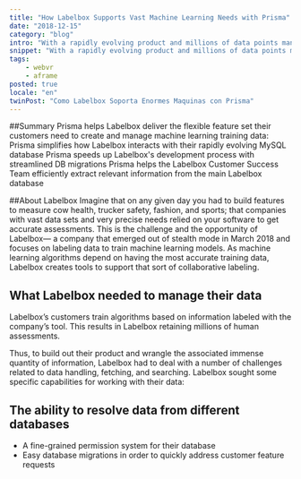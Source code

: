 ```yaml
---
title: "How Labelbox Supports Vast Machine Learning Needs with Prisma"
date: "2018-12-15"
category: "blog"
intro: "With a rapidly evolving product and millions of data points managed and stored, Labelbox, a machine learning annotation platform, uses Prisma across their organization to improve database workflows."
snippet: "With a rapidly evolving product and millions of data points managed and stored, Labelbox, a machine learning annotation platform, uses Prisma across their organization to improve database workflows."
tags:
    - webvr
    - aframe
posted: true
locale: "en"
twinPost: "Como Labelbox Soporta Enormes Maquinas con Prisma"
---
```


##Summary
Prisma helps Labelbox deliver the flexible feature set their customers need to create and manage machine learning training data:
Prisma simplifies how Labelbox interacts with their rapidly evolving MySQL database
Prisma speeds up Labelbox's development process with streamlined DB migrations
Prisma helps the Labelbox Customer Success Team efficiently extract relevant information from the main Labelbox database

##About Labelbox
Imagine that on any given day you had to build features to measure cow health, trucker safety, fashion, and sports; that companies with vast data sets and very precise needs relied on your software to get accurate assessments.
This is the challenge and the opportunity of Labelbox— a company that emerged out of stealth mode in March 2018 and focuses on labeling data to train machine learning models. As machine learning algorithms depend on having the most accurate training data, Labelbox creates tools to support that sort of collaborative labeling.

## What Labelbox needed to manage their data
Labelbox’s customers train algorithms based on information labeled with the company’s tool. This results in Labelbox retaining millions of human assessments.

Thus, to build out their product and wrangle the associated immense quantity of information, Labelbox had to deal with a number of challenges related to data handling, fetching, and searching. Labelbox sought some specific capabilities for working with their data:

## The ability to resolve data from different databases
* A fine-grained permission system for their database
* Easy database migrations in order to quickly address customer feature requests